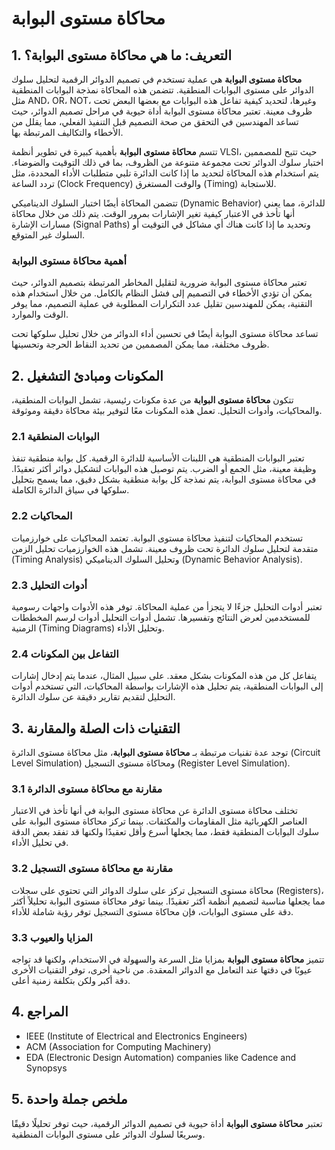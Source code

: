 # محاكاة مستوى البوابة

## 1. التعريف: ما هي **محاكاة مستوى البوابة**؟
**محاكاة مستوى البوابة** هي عملية تستخدم في تصميم الدوائر الرقمية لتحليل سلوك الدوائر على مستوى البوابات المنطقية. تتضمن هذه المحاكاة نمذجة البوابات المنطقية مثل AND، OR، NOT، وغيرها، لتحديد كيفية تفاعل هذه البوابات مع بعضها البعض تحت ظروف معينة. تعتبر محاكاة مستوى البوابة أداة حيوية في مراحل تصميم الدوائر، حيث تساعد المهندسين في التحقق من صحة التصميم قبل التنفيذ الفعلي، مما يقلل من الأخطاء والتكاليف المرتبطة بها.

تتسم **محاكاة مستوى البوابة** بأهمية كبيرة في تطوير أنظمة VLSI، حيث تتيح للمصممين اختبار سلوك الدوائر تحت مجموعة متنوعة من الظروف، بما في ذلك التوقيت والضوضاء. يتم استخدام هذه المحاكاة لتحديد ما إذا كانت الدائرة تلبي متطلبات الأداء المحددة، مثل تردد الساعة (Clock Frequency) والوقت المستغرق (Timing) للاستجابة. 

تتضمن المحاكاة أيضًا اختبار السلوك الديناميكي (Dynamic Behavior) للدائرة، مما يعني أنها تأخذ في الاعتبار كيفية تغير الإشارات بمرور الوقت. يتم ذلك من خلال محاكاة مسارات الإشارة (Signal Paths) وتحديد ما إذا كانت هناك أي مشاكل في التوقيت أو السلوك غير المتوقع. 

### أهمية محاكاة مستوى البوابة
تعتبر محاكاة مستوى البوابة ضرورية لتقليل المخاطر المرتبطة بتصميم الدوائر، حيث يمكن أن تؤدي الأخطاء في التصميم إلى فشل النظام بالكامل. من خلال استخدام هذه التقنية، يمكن للمهندسين تقليل عدد التكرارات المطلوبة في عملية التصميم، مما يوفر الوقت والموارد. 

تساعد محاكاة مستوى البوابة أيضًا في تحسين أداء الدوائر من خلال تحليل سلوكها تحت ظروف مختلفة، مما يمكن المصممين من تحديد النقاط الحرجة وتحسينها. 

## 2. المكونات ومبادئ التشغيل
تتكون **محاكاة مستوى البوابة** من عدة مكونات رئيسية، تشمل البوابات المنطقية، والمحاكيات، وأدوات التحليل. تعمل هذه المكونات معًا لتوفير بيئة محاكاة دقيقة وموثوقة.

### 2.1 البوابات المنطقية
تعتبر البوابات المنطقية هي اللبنات الأساسية للدائرة الرقمية. كل بوابة منطقية تنفذ وظيفة معينة، مثل الجمع أو الضرب. يتم توصيل هذه البوابات لتشكيل دوائر أكثر تعقيدًا. في محاكاة مستوى البوابة، يتم نمذجة كل بوابة منطقية بشكل دقيق، مما يسمح بتحليل سلوكها في سياق الدائرة الكاملة.

### 2.2 المحاكيات
تستخدم المحاكيات لتنفيذ محاكاة مستوى البوابة. تعتمد المحاكيات على خوارزميات متقدمة لتحليل سلوك الدائرة تحت ظروف معينة. تشمل هذه الخوارزميات تحليل الزمن (Timing Analysis) وتحليل السلوك الديناميكي (Dynamic Behavior Analysis). 

### 2.3 أدوات التحليل
تعتبر أدوات التحليل جزءًا لا يتجزأ من عملية المحاكاة. توفر هذه الأدوات واجهات رسومية للمستخدمين لعرض النتائج وتفسيرها. تشمل أدوات التحليل أدوات لرسم المخططات الزمنية (Timing Diagrams) وتحليل الأداء.

### 2.4 التفاعل بين المكونات
يتفاعل كل من هذه المكونات بشكل معقد. على سبيل المثال، عندما يتم إدخال إشارات إلى البوابات المنطقية، يتم تحليل هذه الإشارات بواسطة المحاكيات، التي تستخدم أدوات التحليل لتقديم تقارير دقيقة عن سلوك الدائرة. 

## 3. التقنيات ذات الصلة والمقارنة
توجد عدة تقنيات مرتبطة بـ **محاكاة مستوى البوابة**، مثل محاكاة مستوى الدائرة (Circuit Level Simulation) ومحاكاة مستوى التسجيل (Register Level Simulation). 

### 3.1 مقارنة مع محاكاة مستوى الدائرة
تختلف محاكاة مستوى الدائرة عن محاكاة مستوى البوابة في أنها تأخذ في الاعتبار العناصر الكهربائية مثل المقاومات والمكثفات. بينما تركز محاكاة مستوى البوابة على سلوك البوابات المنطقية فقط، مما يجعلها أسرع وأقل تعقيدًا ولكنها قد تفقد بعض الدقة في تحليل الأداء.

### 3.2 مقارنة مع محاكاة مستوى التسجيل
محاكاة مستوى التسجيل تركز على سلوك الدوائر التي تحتوي على سجلات (Registers)، مما يجعلها مناسبة لتصميم أنظمة أكثر تعقيدًا. بينما توفر محاكاة مستوى البوابة تحليلاً أكثر دقة على مستوى البوابات، فإن محاكاة مستوى التسجيل توفر رؤية شاملة للأداء.

### 3.3 المزايا والعيوب
تتميز **محاكاة مستوى البوابة** بمزايا مثل السرعة والسهولة في الاستخدام، ولكنها قد تواجه عيوبًا في دقتها عند التعامل مع الدوائر المعقدة. من ناحية أخرى، توفر التقنيات الأخرى دقة أكبر ولكن بتكلفة زمنية أعلى.

## 4. المراجع
- IEEE (Institute of Electrical and Electronics Engineers)
- ACM (Association for Computing Machinery)
- EDA (Electronic Design Automation) companies like Cadence and Synopsys

## 5. ملخص جملة واحدة
تعتبر **محاكاة مستوى البوابة** أداة حيوية في تصميم الدوائر الرقمية، حيث توفر تحليلًا دقيقًا وسريعًا لسلوك الدوائر على مستوى البوابات المنطقية.